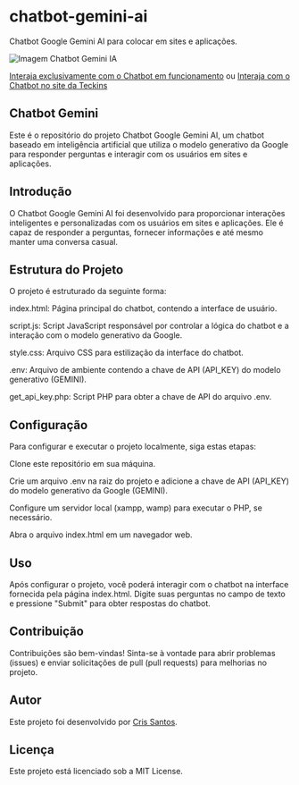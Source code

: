 # chatbot-gemini-ai
Chatbot Google Gemini AI para colocar em sites e aplicações.

![Imagem Chatbot Gemini IA](https://teckins.com/chatbot/chatbot-gemini-ai.png)

[Interaja exclusivamente com o Chatbot em funcionamento](https://teckins.com/chatbot) ou [Interaja com o Chatbot no site da Teckins](https://teckins.com/)

## Chatbot Gemini
Este é o repositório do projeto Chatbot Google Gemini AI, um chatbot baseado em inteligência artificial que utiliza o modelo generativo da Google para responder perguntas e interagir com os usuários em sites e aplicações.

## Introdução
O Chatbot Google Gemini AI foi desenvolvido para proporcionar interações inteligentes e personalizadas com os usuários em sites e aplicações. Ele é capaz de responder a perguntas, fornecer informações e até mesmo manter uma conversa casual.

## Estrutura do Projeto
O projeto é estruturado da seguinte forma:

index.html: Página principal do chatbot, contendo a interface de usuário.

script.js: Script JavaScript responsável por controlar a lógica do chatbot e a interação com o modelo generativo da Google.

style.css: Arquivo CSS para estilização da interface do chatbot.

.env: Arquivo de ambiente contendo a chave de API (API_KEY) do modelo generativo (GEMINI).

get_api_key.php: Script PHP para obter a chave de API do arquivo .env.

## Configuração
Para configurar e executar o projeto localmente, siga estas etapas:

Clone este repositório em sua máquina.

Crie um arquivo .env na raiz do projeto e adicione a chave de API (API_KEY) do modelo generativo da Google (GEMINI).

Configure um servidor local (xampp, wamp) para executar o PHP, se necessário.

Abra o arquivo index.html em um navegador web.

## Uso
Após configurar o projeto, você poderá interagir com o chatbot na interface fornecida pela página index.html. Digite suas perguntas no campo de texto e pressione "Submit" para obter respostas do chatbot.

## Contribuição
Contribuições são bem-vindas! Sinta-se à vontade para abrir problemas (issues) e enviar solicitações de pull (pull requests) para melhorias no projeto.

## Autor
Este projeto foi desenvolvido por [Cris Santos](https://www.linkedin.com/in/cris-santos-038100100/).

## Licença
Este projeto está licenciado sob a MIT License.
